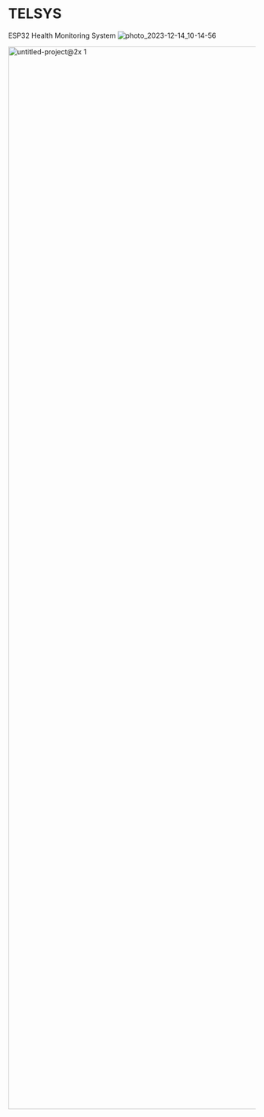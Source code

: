 # TELSYS
ESP32 Health Monitoring System
![photo_2023-12-14_10-14-56](https://github.com/firmiton-code/TELSYS/assets/75991391/45f62254-71d3-4931-a5e8-427560d3f0dc)

<img width="2160" alt="untitled-project@2x 1" src="https://github.com/firmiton-code/TELSYS/assets/75991391/914ed078-c61f-41b5-81f4-15fc458b7c43">
